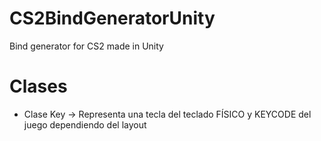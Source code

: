 # CS2BindGeneratorUnity
Bind generator for CS2 made in Unity


# Clases

- Clase Key -> Representa una tecla del teclado FÍSICO y KEYCODE del juego dependiendo del layout

